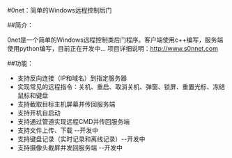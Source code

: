 #0net：简单的Windows远程控制后门

##简介：

0net是一个简单的Windows远程控制类后门程序。客户端使用c++编写，服务端使用python编写，目前正在开发中...
项目详细说明：http://www.s0nnet.com


##功能：

- 支持反向连接（IP和域名）到指定服务器
- 实现常见的远程指令：关机、重启、取消关机、弹窗、锁屏、重置光标、冻结鼠标和键盘
- 支持截取目标主机屏幕并传回服务端
- 支持开机自启动
- 支持通过管道实现远程CMD并传回服务端
- 支持文件上传、下载 --开发中
- 支持键盘记录（实时记录和离线记录）--开发中
- 支持摄像头截屏并发回服务端 --开发中
